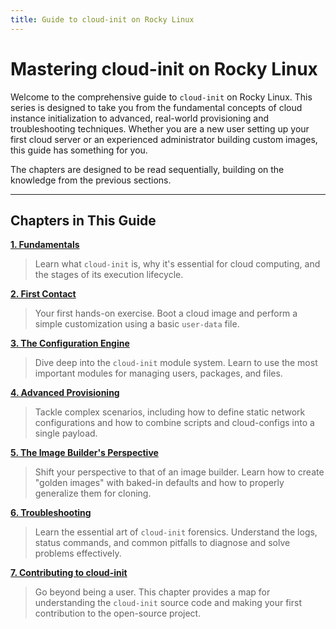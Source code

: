 ```yaml
---
title: Guide to cloud-init on Rocky Linux
---
```


# Mastering cloud-init on Rocky Linux

Welcome to the comprehensive guide to `cloud-init` on Rocky Linux. This series is designed to take you from the fundamental concepts of cloud instance initialization to advanced, real-world provisioning and troubleshooting techniques. Whether you are a new user setting up your first cloud server or an experienced administrator building custom images, this guide has something for you.

The chapters are designed to be read sequentially, building on the knowledge from the previous sections.

---

## Chapters in This Guide

**[1. Fundamentals](./01_fundamentals.md)**
> Learn what `cloud-init` is, why it's essential for cloud computing, and the stages of its execution lifecycle.

**[2. First Contact](./02_first_contact.md)**
> Your first hands-on exercise. Boot a cloud image and perform a simple customization using a basic `user-data` file.

**[3. The Configuration Engine](./03_configuration_engine.md)**
> Dive deep into the `cloud-init` module system. Learn to use the most important modules for managing users, packages, and files.

**[4. Advanced Provisioning](./04_advanced_provisioning.md)**
> Tackle complex scenarios, including how to define static network configurations and how to combine scripts and cloud-configs into a single payload.

**[5. The Image Builder's Perspective](./05_image_builders_perspective.md)**
> Shift your perspective to that of an image builder. Learn how to create "golden images" with baked-in defaults and how to properly generalize them for cloning.

**[6. Troubleshooting](./06_troubleshooting.md)**
> Learn the essential art of `cloud-init` forensics. Understand the logs, status commands, and common pitfalls to diagnose and solve problems effectively.

**[7. Contributing to cloud-init](./07_contributing.md)**
> Go beyond being a user. This chapter provides a map for understanding the `cloud-init` source code and making your first contribution to the open-source project.